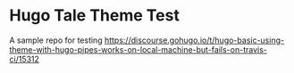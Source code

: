 # Hugo Tale Theme Test

A sample repo for testing <https://discourse.gohugo.io/t/hugo-basic-using-theme-with-hugo-pipes-works-on-local-machine-but-fails-on-travis-ci/15312>
